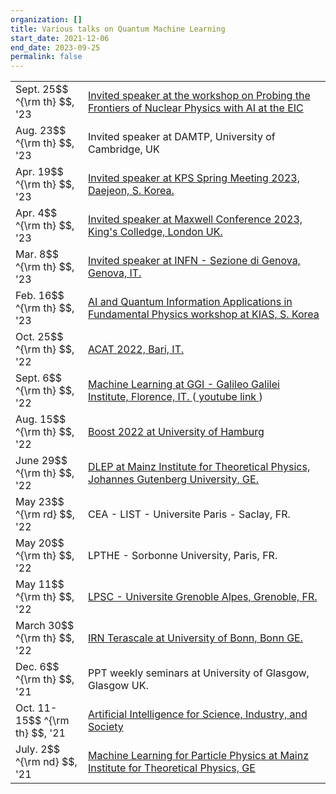 ```yaml
---
organization: []
title: Various talks on Quantum Machine Learning
start_date: 2021-12-06
end_date: 2023-09-25
permalink: false
---
```


<table>
<tr>
        <td width="100px"> Sept. 25$$ ^{\rm th} $$, '23  </td>
        <td>
	<a href="https://indico.bnl.gov/event/18416/contributions/81220/">
	Invited speaker at the workshop on Probing the Frontiers of Nuclear Physics with AI at the EIC
        </td>
</tr>
<tr>
        <td width="100px"> Aug. 23$$ ^{\rm th} $$, '23  </td>
        <td>
	Invited speaker at DAMTP, University of Cambridge, UK
        </td>
</tr>
<tr>
        <td width="100px"> Apr. 19$$ ^{\rm th} $$, '23  </td>
        <td>
        <a href="https://www.kps.or.kr/conference/event/content/program/search_result_abstract.php?id=8049&tid=1094">
	Invited speaker at KPS Spring Meeting 2023, Daejeon, S. Korea.
        </td>
</tr>
<tr>
        <td width="100px"> Apr. 4$$ ^{\rm th} $$, '23  </td>
        <td>
        <a href="https://www.eventbrite.co.uk/e/maxwell-conference-2023-tickets-591245730897">
        Invited speaker at Maxwell Conference 2023, King's Colledge, London UK.
        </td>
</tr>
<tr>
        <td width="100px"> Mar. 8$$ ^{\rm th} $$, '23  </td>
        <td>
        <a href="https://www.ge.infn.it/wordpress/?ai1ec_event=theory-driven-quantum-machine-learning-for-hep-dr-jack-araz-ippp-durham-u&instance_id=151">
        Invited speaker at INFN - Sezione di Genova, Genova, IT.
        </td>
</tr>
<tr>
        <td width="100px"> Feb. 16$$ ^{\rm th} $$, '23  </td>
        <td>
        <a href="https://indico.kias.re.kr/event/169/timetable/#day-2023-02-16">
        AI and Quantum Information Applications in Fundamental Physics workshop at KIAS, S. Korea
        </td>
</tr>
<tr>
        <td width="100px"> Oct. 25$$ ^{\rm th} $$, '22  </td>
        <td>
	<a href="https://indico.cern.ch/event/1106990/contributions/4997216/">
	ACAT 2022, Bari, IT. 
	</td>
</tr>
<tr>
        <td width="100px"> Sept. 6$$ ^{\rm th} $$, '22  </td>
        <td>
	<a href="https://agenda.infn.it/event/32052/contributions/178198/">
	Machine Learning at GGI - Galileo Galilei Institute, Florence, IT. 
	</a> (<a href="https://www.youtube.com/watch?v=2WLwFrf9ykc&t=17s"> youtube link </a>)
	</td>
</tr>
<tr>
        <td width="100px"> Aug. 15$$ ^{\rm th} $$, '22  </td>
        <td>
	<a href="https://indico.cern.ch/event/1144064/contributions/4940326/">
	Boost 2022 at University of Hamburg
	</a>
	</td>
</tr>
<tr>
        <td width="100px"> June 29$$ ^{\rm th} $$, '22  </td>
        <td>
	<a href="https://indico.mitp.uni-mainz.de/event/254/sessions/977/#20220629">
	DLEP at Mainz Institute for Theoretical Physics, Johannes Gutenberg University, GE.
	</a>
	</td>
</tr>
<tr>
        <td width="100px"> May 23$$ ^{\rm rd} $$, '22  </td>
        <td> CEA - LIST - Universite Paris - Saclay, FR. </td>
</tr>
<tr>
        <td width="100px"> May 20$$ ^{\rm th} $$, '22  </td>
        <td> LPTHE - Sorbonne University, Paris, FR. </td>
</tr>
<tr>
        <td width="100px"> May 11$$ ^{\rm th} $$, '22  </td>
        <td> 
        <a href="https://lpsc-indico.in2p3.fr/event/2873/">
        LPSC - Universite Grenoble Alpes, Grenoble, FR.
        </a>
        </td>
</tr>
<tr>
        <td width="100px"> March 30$$ ^{\rm th} $$, '22  </td>
        <td> 
        <a href="https://indico.in2p3.fr/event/26315/contributions/107811/">
        IRN Terascale at University of Bonn, Bonn GE.
        </a>
        </td>
</tr>
<tr>
        <td width="100px"> Dec. 6$$ ^{\rm th} $$, '21  </td>
        <td> PPT weekly seminars at University of Glasgow, Glasgow UK.</td>
</tr>
<tr>
        <td width="100px"> Oct. 11-15$$ ^{\rm th} $$, '21  </td>
        <td>
        <a href="https://aisis-2021.nucleares.unam.mx/sessions/session6/araz/">
        Artificial Intelligence for Science, Industry, and Society
        </a>
        </td>
</tr>
<tr>
        <td width="100px"> July. 2$$ ^{\rm nd} $$, '21  </td>
        <td>
        <a href="https://indico.mitp.uni-mainz.de/event/199/overview">
         Machine Learning for Particle Physics at Mainz Institute for Theoretical Physics, GE
        </a>
        </td>
</tr>
</table>